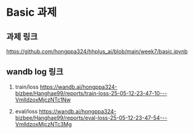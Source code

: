 # Basic 과제

## 과제 링크
https://github.com/hongppa324/hhplus_ai/blob/main/week7/basic.ipynb

## wandb log 링크
1) train/loss
https://wandb.ai/hongppa324-bizbee/Hanghae99/reports/train-loss-25-05-12-23-47-10---VmlldzoxMjczNTc1Nw

2) eval/loss
https://wandb.ai/hongppa324-bizbee/Hanghae99/reports/eval-loss-25-05-12-23-47-54---VmlldzoxMjczNTc3Mg